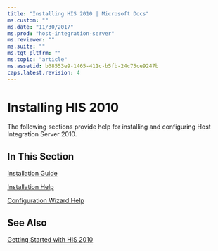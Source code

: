 ```yaml
---
title: "Installing HIS 2010 | Microsoft Docs"
ms.custom: ""
ms.date: "11/30/2017"
ms.prod: "host-integration-server"
ms.reviewer: ""
ms.suite: ""
ms.tgt_pltfrm: ""
ms.topic: "article"
ms.assetid: b38553e9-1465-411c-b5fb-24c75ce9247b
caps.latest.revision: 4
---
```

# Installing HIS 2010
The following sections provide help for installing and configuring Host Integration Server 2010.  
  
## In This Section  
 [Installation Guide](../core/installation-guide2.md)  
  
 [Installation Help](../core/installation-help1.md)  
  
 [Configuration Wizard Help](../core/configuration-wizard-help1.md)  
  
## See Also  
 [Getting Started with HIS 2010](../core/getting-started-with-his-2010.md)